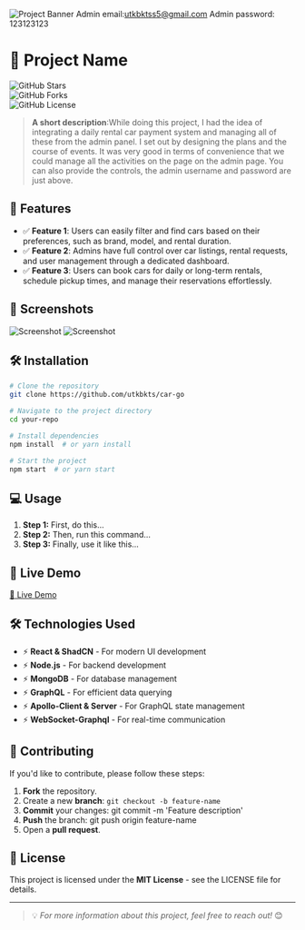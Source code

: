 ![Project Banner](https://github.com/utkbkts/car-go/blob/main/FireShot%20Capture%20002%20-%20Car%20Go%20-%20%5Bcar-go-rent.onrender.com%5D.png?raw=true)
Admin email:utkbktss5@gmail.com
Admin password: 123123123
# 🚀 Project Name

![GitHub Stars](https://img.shields.io/github/stars/utkbkts/car-go?style=flat-square)  
![GitHub Forks](https://img.shields.io/github/forks/utkbkts/car-go?style=flat-square)  
![GitHub License](https://img.shields.io/github/license/utkbkts/car-go?style=flat-square)  


> **A short description**:While doing this project, I had the idea of ​​integrating a daily rental car payment system and managing all of these from the admin panel. I set out by designing the plans and the course of events. It was very good in terms of convenience that we could manage all the activities on the page on the admin page. You can also provide the controls, the admin username and password are just above.

## 🎯 Features
- ✅ **Feature 1**: Users can easily filter and find cars based on their preferences, such as brand, model, and rental duration.
- ✅ **Feature 2**: Admins have full control over car listings, rental requests, and user management through a dedicated dashboard.
- ✅ **Feature 3**:  Users can book cars for daily or long-term rentals, schedule pickup times, and manage their reservations effortlessly.

## 📸 Screenshots
![Screenshot](https://github.com/utkbkts/car-go/blob/main/FireShot%20Capture%20001%20-%20Car%20Go%20-%20%5Bcar-go-rent.onrender.com%5D.png?raw=true)
![Screenshot](https://github.com/utkbkts/car-go/blob/main/FireShot%20Capture%20003%20-%20Car%20Go%20-%20%5Bcar-go-rent.onrender.com%5D.png?raw=true)

## 🛠️ Installation

```bash
# Clone the repository
git clone https://github.com/utkbkts/car-go

# Navigate to the project directory
cd your-repo

# Install dependencies
npm install  # or yarn install

# Start the project
npm start  # or yarn start
```

## 💻 Usage

1. **Step 1:** First, do this...
2. **Step 2:** Then, run this command...
3. **Step 3:**  Finally, use it like this...

## 🚀  Live Demo
[🔗 Live Demo](https://car-go-rent.onrender.com)

## 🛠️ Technologies Used
- ⚡ **React & ShadCN** - For modern UI development
- ⚡ **Node.js** - For backend development
- ⚡ **MongoDB** - For database management
- ⚡ **GraphQL** - For efficient data querying
- ⚡ **Apollo-Client & Server** - For GraphQL state management
- ⚡ **WebSocket-Graphql** -  For real-time communication

## 🤝 Contributing
If you'd like to contribute, please follow these steps:

1. **Fork**  the repository.
2. Create a new **branch**: `git checkout -b feature-name`
3. **Commit** your changes: git commit -m 'Feature description'
4. **Push** the branch: git push origin feature-name
5. Open a **pull request**.

## 📜 License
This project is licensed under the **MIT License** - see the LICENSE file for details.

---

> 💡 *For more information about this project, feel free to reach out!* 😊


